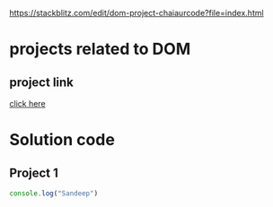 https://stackblitz.com/edit/dom-project-chaiaurcode?file=index.html

# projects related to DOM

## project link

[click here](com/edit/dom-project-chaiaurcode?file=index.html)

# Solution code 

## Project 1

``` javaScript
console.log("Sandeep")

```
